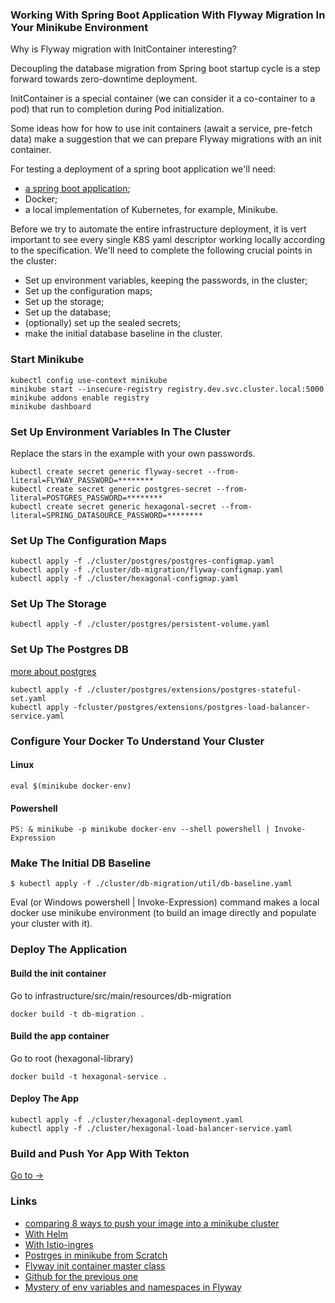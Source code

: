### Working With Spring Boot Application With Flyway Migration In Your Minikube Environment 

Why is Flyway migration with InitContainer interesting?

Decoupling the database migration from Spring boot startup cycle
is a step forward towards zero-downtime deployment.

InitContainer is a special container (we can consider it a co-container to a pod) 
that run to completion during Pod initialization.

Some ideas how for how to use init containers (await a service, pre-fetch data) make a suggestion
that we can prepare Flyway migrations with an init container.

For testing a deployment of a spring boot application we'll need:
- [a spring boot application](../README.md);
- Docker;
- a local implementation of Kubernetes, for example, Minikube.

Before we try to automate the entire infrastructure deployment,
it is vert important to see every single K8S yaml descriptor working locally according to the specification.
We'll need to complete the following crucial points in the cluster:
- Set up environment variables, keeping the passwords, in the cluster;
- Set up the configuration maps; 
- Set up the storage;
- Set up the database;
- (optionally) set up the  sealed secrets;
- make the initial database baseline in the cluster.

### Start Minikube

```console
kubectl config use-context minikube
minikube start --insecure-registry registry.dev.svc.cluster.local:5000
minikube addons enable registry
minikube dashboard
```
### Set Up Environment Variables In The Cluster

Replace the stars in the example with your own passwords.
```console
kubectl create secret generic flyway-secret --from-literal=FLYWAY_PASSWORD=********
kubectl create secret generic postgres-secret --from-literal=POSTGRES_PASSWORD=********
kubectl create secret generic hexagonal-secret --from-literal=SPRING_DATASOURCE_PASSWORD=********
```

### Set Up The Configuration Maps
```console
kubectl apply -f ./cluster/postgres/postgres-configmap.yaml
kubectl apply -f ./cluster/db-migration/flyway-configmap.yaml
kubectl apply -f ./cluster/hexagonal-configmap.yaml
```
### Set Up The Storage
```console
kubectl apply -f ./cluster/postgres/persistent-volume.yaml
```
### Set Up The Postgres DB
[more about postgres](postgres/postgres.md)
```console
kubectl apply -f ./cluster/postgres/extensions/postgres-stateful-set.yaml
kubectl apply -fcluster/postgres/extensions/postgres-load-balancer-service.yaml
```
### Configure Your Docker To Understand Your Cluster
#### Linux
```console
eval $(minikube docker-env)
```
#### Powershell
```console
PS: & minikube -p minikube docker-env --shell powershell | Invoke-Expression
```

### Make The Initial DB Baseline

```console
$ kubectl apply -f ./cluster/db-migration/util/db-baseline.yaml
```
Eval (or Windows powershell | Invoke-Expression) command makes a local docker use minikube environment 
(to build an image directly and populate your cluster with it).

### Deploy The Application
#### Build the init container
Go to infrastructure/src/main/resources/db-migration
```console
docker build -t db-migration .
```
#### Build the app container
Go to root (hexagonal-library)
```console
docker build -t hexagonal-service .
```
#### Deploy The App
```console
kubectl apply -f ./cluster/hexagonal-deployment.yaml
kubectl apply -f ./cluster/hexagonal-load-balancer-service.yaml
```
### Build and Push Yor App With Tekton

[Go to ->](./tekton-pipelines/readme.md)

### Links
- [comparing 8 ways to push your image into a minikube cluster](https://minikube.sigs.k8s.io/docs/handbook/pushing/)
- [With Helm](https://medium.com/@hijessicahsu/deploy-postgres-on-minikube-5cd8f9ffc9c)
- [With Istio-ingres](https://medium.com/swlh/deploy-spring-boot-app-on-kubernetes-minikube-on-macos-df410ef858c8)
- [Postrges in minikube from Scratch](https://www.digitalocean.com/community/tutorials/how-to-deploy-postgres-to-kubernetes-cluster)
- [Flyway init container master class](https://blog.sebastian-daschner.com/entries/flyway-migrate-databases-managed-k8s)
- [Github for the previous one](https://github.com/sdaschner/zero-downtime-kubernetes/tree/db-migrations)
- [Mystery of env variables and namespaces in Flyway](https://documentation.red-gate.com/fd/environments-namespace-277578909.html)
